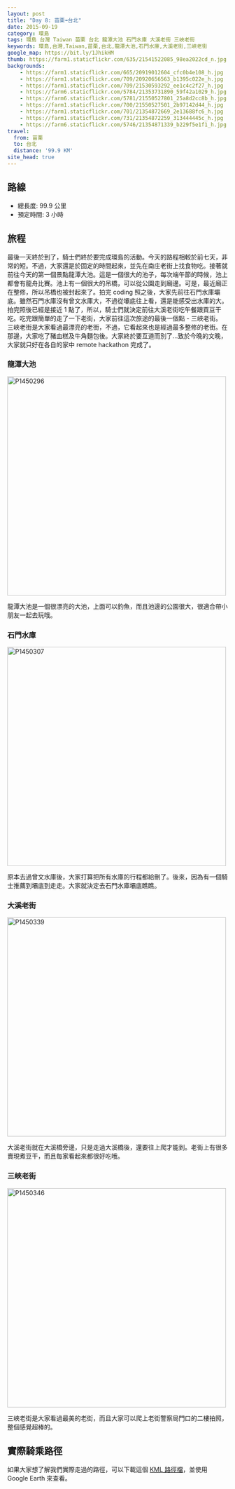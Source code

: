 ```yaml
---
layout: post
title: "Day 8: 苗栗➟台北"
date: 2015-09-19
category: 環島
tags: 環島 台灣 Taiwan 苗栗 台北 龍潭大池 石門水庫 大溪老街 三峽老街
keywords: 環島,台灣,Taiwan,苗栗,台北,龍潭大池,石門水庫,大溪老街,三峽老街
google_map: https://bit.ly/1JhikHM
thumb: https://farm1.staticflickr.com/635/21541522085_98ea2022cd_n.jpg
backgrounds:
    - https://farm1.staticflickr.com/665/20919012604_cfc0b4e108_h.jpg
    - https://farm1.staticflickr.com/709/20920656563_b1395c022e_h.jpg
    - https://farm1.staticflickr.com/709/21530593292_ee1c4c2f27_h.jpg
    - https://farm6.staticflickr.com/5784/21353731890_59f42a1029_h.jpg
    - https://farm6.staticflickr.com/5781/21550527801_25a8d2cc8b_h.jpg
    - https://farm1.staticflickr.com/700/21550527501_2b97142d44_h.jpg
    - https://farm1.staticflickr.com/701/21354872669_2e13688fc6_h.jpg
    - https://farm1.staticflickr.com/731/21354872259_313444445c_h.jpg
    - https://farm6.staticflickr.com/5746/21354871339_b229f5e1f1_h.jpg
travel:
  from: 苗栗
  to: 台北
  distance: '99.9 KM'
site_head: true
---
```


## 路線

- 總長度: 99.9 公里
- 預定時間: 3 小時

## 旅程

最後一天終於到了，騎士們終於要完成環島的活動。今天的路程相較於前七天，非常的短。不過，大家還是於固定的時間起來，並先在南庄老街上找食物吃。接著就前往今天的第一個景點龍潭大池。這是一個很大的池子，每次端午節的時候，池上都會有龍舟比賽。池上有一個很大的吊橋，可以從公園走到廟邊。可是，最近廟正在整修，所以吊橋也被封起來了。拍完 coding 照之後，大家先前往石門水庫壩底。雖然石門水庫沒有曾文水庫大，不過從壩底往上看，還是能感受出水庫的大。拍完照後已經是接近 1 點了，所以，騎士們就決定前往大溪老街吃午餐跟買豆干吃。吃完跟簡單的走了一下老街，大家前往這次旅途的最後一個點 - 三峽老街。三峽老街是大家看過最漂亮的老街，不過，它看起來也是經過最多整修的老街。在那邊，大家吃了豬血糕及牛角麵包後。大家終於要互道而別了...致於今晚的文晚，大家就只好在各自的家中 remote hackathon 完成了。

### 龍潭大池

<a data-flickr-embed="true"  href="https://www.flickr.com/photos/106069910@N03/21550359381/in/dateposted-public/" title="P1450296"><img src="https://farm1.staticflickr.com/660/21550359381_8a777d8c0a.jpg" width="500" alt="P1450296"></a><script async src="//embedr.flickr.com/assets/client-code.js" charset="utf-8"></script>

龍潭大池是一個很漂亮的大池，上面可以釣魚，而且池邊的公園很大，很適合帶小朋友一起去玩哦。

### 石門水庫

<a data-flickr-embed="true"  href="https://www.flickr.com/photos/106069910@N03/21353760838/in/dateposted-public/" title="P1450307"><img src="https://farm6.staticflickr.com/5713/21353760838_1a5e0eb12f.jpg" width="500" alt="P1450307"></a><script async src="//embedr.flickr.com/assets/client-code.js" charset="utf-8"></script>

原本去過曾文水庫後，大家打算把所有水庫的行程都給刪了。後來，因為有一個騎士推薦到壩底到走走。大家就決定去石門水庫壩底瞧瞧。

### 大溪老街

<a data-flickr-embed="true"  href="https://www.flickr.com/photos/106069910@N03/21530400452/in/dateposted-public/" title="P1450339"><img src="https://farm6.staticflickr.com/5664/21530400452_b53753cf51.jpg" width="500" alt="P1450339"></a><script async src="//embedr.flickr.com/assets/client-code.js" charset="utf-8"></script>

大溪老街就在大溪橋旁邊，只是走過大溪橋後，還要往上爬才能到。老街上有很多賣現煮豆干，而且每家看起來都很好吃哦。

### 三峽老街

<a data-flickr-embed="true"  href="https://www.flickr.com/photos/106069910@N03/21515354216/in/dateposted-public/" title="P1450346"><img src="https://farm1.staticflickr.com/771/21515354216_d5ddb625bb.jpg" width="500" alt="P1450346"></a><script async src="//embedr.flickr.com/assets/client-code.js" charset="utf-8"></script>

三峽老街是大家看過最美的老街，而且大家可以爬上老街警察局門口的二樓拍照，整個感覺超棒的。

## 實際騎乘路徑

如果大家想了解我們實際走過的路徑，可以下載這個 <a href="https://bit.ly/1OGazlK" alt="KML 路徑檔" target="_blank">KML 路徑檔</a>，並使用 Google Earth 來查看。
